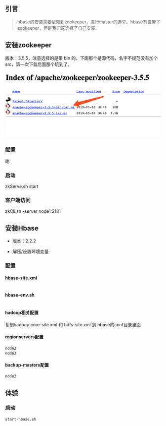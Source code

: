 ## 引言

> hbase的安装需要依赖到zookeeper，进行master的选举。hbase有自带了zookeeper，但是我们这选择了自己安装。

## 安装zookeeper

版本：3.5.5，注意选择的是带 bin 的，下面那个是源代码，名字不规范没有加个src，第一次下载后面那个坑到了。

![](/assets/bigdata/zookeeper/view1.png)

### 配置

略

### 启动

zkServe.sh start

### 客户端访问

zkCli.sh -server node1:2181



## 安装Hbase

* 版本：2.2.2

* 解压/设置环境变量

### 配置

#### hbase-site.xml

```

```

#### hbase-env.sh

```

```

#### hadoop相关配置

复制hadoop core-site.xml 和 hdfs-site.xml 到 hbase的conf目录里面

#### regionservers配置

```
node2
node3
```

#### backup-masters配置

```
node2
```

## 体验

### 启动

```
start-hbase.sh
```



